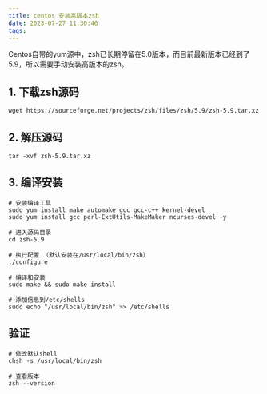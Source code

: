 ```yaml
---
title: centos 安装高版本zsh
date: 2023-07-27 11:30:46
tags:
---
```

Centos自带的yum源中，zsh已长期停留在5.0版本，而目前最新版本已经到了5.9，所以需要手动安装高版本的zsh。

## 1. 下载zsh源码
```
wget https://sourceforge.net/projects/zsh/files/zsh/5.9/zsh-5.9.tar.xz
```

## 2. 解压源码
```
tar -xvf zsh-5.9.tar.xz
```

## 3. 编译安装
```
# 安装编译工具
sudo yum install make automake gcc gcc-c++ kernel-devel
sudo yum install gcc perl-ExtUtils-MakeMaker ncurses-devel -y

# 进入源码目录
cd zsh-5.9

# 执行配置 （默认安装在/usr/local/bin/zsh）
./configure

# 编译和安装
sudo make && sudo make install

# 添加信息到/etc/shells
sudo echo "/usr/local/bin/zsh" >> /etc/shells
```

## 验证
```
# 修改默认shell
chsh -s /usr/local/bin/zsh

# 查看版本
zsh --version
```